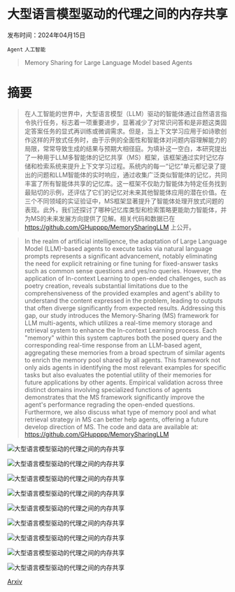 # 大型语言模型驱动的代理之间的内存共享

发布时间：2024年04月15日

`Agent` `人工智能`

> Memory Sharing for Large Language Model based Agents

# 摘要

> 在人工智能的世界中，大型语言模型（LLM）驱动的智能体通过自然语言指令执行任务，标志着一项重要进步，显著减少了对常识问答和是非题这类固定答案任务的显式再训练或微调需求。但是，当上下文学习应用于如诗歌创作这样的开放式任务时，由于示例的全面性和智能体对问题内容理解能力的局限，常常导致生成的结果与预期大相径庭。为填补这一空白，本研究提出了一种用于LLM多智能体的记忆共享（MS）框架，该框架通过实时记忆存储和检索系统来提升上下文学习过程。系统内的每一“记忆”单元都记录了提出的问题和LLM智能体的实时响应，通过收集广泛类似智能体的记忆，共同丰富了所有智能体共享的记忆库。这一框架不仅助力智能体为特定任务找到最贴切的示例，还评估了它们的记忆对未来其他智能体应用的潜在价值。在三个不同领域的实证验证中，MS框架显著提升了智能体处理开放式问题的表现。此外，我们还探讨了哪种记忆库类型和检索策略更能助力智能体，并为MS的未来发展方向提供了见解。相关代码和数据已在 https://github.com/GHupppp/MemorySharingLLM 上公开。

> In the realm of artificial intelligence, the adaptation of Large Language Model (LLM)-based agents to execute tasks via natural language prompts represents a significant advancement, notably eliminating the need for explicit retraining or fine tuning for fixed-answer tasks such as common sense questions and yes/no queries. However, the application of In-context Learning to open-ended challenges, such as poetry creation, reveals substantial limitations due to the comprehensiveness of the provided examples and agent's ability to understand the content expressed in the problem, leading to outputs that often diverge significantly from expected results. Addressing this gap, our study introduces the Memory-Sharing (MS) framework for LLM multi-agents, which utilizes a real-time memory storage and retrieval system to enhance the In-context Learning process. Each "memory" within this system captures both the posed query and the corresponding real-time response from an LLM-based agent, aggregating these memories from a broad spectrum of similar agents to enrich the memory pool shared by all agents. This framework not only aids agents in identifying the most relevant examples for specific tasks but also evaluates the potential utility of their memories for future applications by other agents. Empirical validation across three distinct domains involving specialized functions of agents demonstrates that the MS framework significantly improve the agent's performance regrading the open-ended questions. Furthermore, we also discuss what type of memory pool and what retrieval strategy in MS can better help agents, offering a future develop direction of MS. The code and data are available at: https://github.com/GHupppp/MemorySharingLLM

![大型语言模型驱动的代理之间的内存共享](../../..//opt/data/Projects/HuggingArxiv/paper_images/2404.09982/x1.png)

![大型语言模型驱动的代理之间的内存共享](../../..//opt/data/Projects/HuggingArxiv/paper_images/2404.09982/x2.png)

![大型语言模型驱动的代理之间的内存共享](../../..//opt/data/Projects/HuggingArxiv/paper_images/2404.09982/x3.png)

![大型语言模型驱动的代理之间的内存共享](../../..//opt/data/Projects/HuggingArxiv/paper_images/2404.09982/x4.png)

![大型语言模型驱动的代理之间的内存共享](../../..//opt/data/Projects/HuggingArxiv/paper_images/2404.09982/x5.png)

![大型语言模型驱动的代理之间的内存共享](../../..//opt/data/Projects/HuggingArxiv/paper_images/2404.09982/x6.png)

![大型语言模型驱动的代理之间的内存共享](../../..//opt/data/Projects/HuggingArxiv/paper_images/2404.09982/x7.png)

![大型语言模型驱动的代理之间的内存共享](../../..//opt/data/Projects/HuggingArxiv/paper_images/2404.09982/x8.png)

![大型语言模型驱动的代理之间的内存共享](../../..//opt/data/Projects/HuggingArxiv/paper_images/2404.09982/x9.png)

[Arxiv](https://arxiv.org/abs/2404.09982)